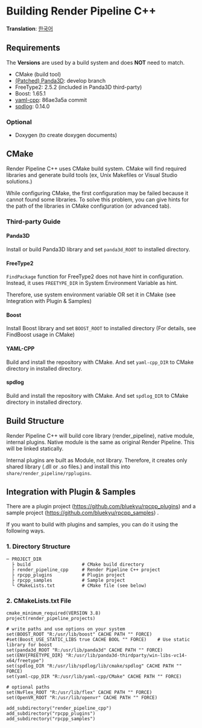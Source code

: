 # Building Render Pipeline C++
**Translation**: [한국어](ko_kr/build_rpcpp.md)

## Requirements
The **Versions** are used by a build system and does **NOT** need to match.

- CMake (build tool)
- [(Patched) Panda3D](https://github.com/bluekyu/panda3d): develop branch
- FreeType2: 2.5.2 (included in Panda3D third-party)
- Boost: 1.65.1
- [yaml-cpp](https://github.com/jbeder/yaml-cpp): 86ae3a5a commit
- [spdlog](https://github.com/gabime/spdlog): 0.14.0

### Optional
- Doxygen (to create doxygen documents)



## CMake
Render Pipeline C++ uses CMake build system.
CMake will find required libraries and generate build tools (ex, Unix Makefiles or Visual Studio solutions.)

While configuring CMake, the first configuration may be failed because it cannot found some libraries.
To solve this problem, you can give hints for the path of the libraries in CMake configuration (or advanced tab).

### Third-party Guide
#### Panda3D
Install or build Panda3D library and set `panda3d_ROOT` to installed directory.

#### FreeType2
`FindPackage` function for FreeType2 does not have hint in configuration.
Instead, it uses `FREETYPE_DIR` in System Environment Variable as hint.

Therefore, use system environment variable OR set it in CMake (see Integration with Plugin & Samples)

#### Boost
Install Boost library and set `BOOST_ROOT` to installed directory (For details, see FindBoost usage in CMake)

#### YAML-CPP
Build and install the repository with CMake.
And set `yaml-cpp_DIR` to CMake directory in installed directory.

#### spdlog
Build and install the repository with CMake.
And set `spdlog_DIR` to CMake directory in installed directory.



## Build Structure
Render Pipeline C++ will build core library (render_pipeline), native module, internal plugins.
Native module is the same as original Render Pipeline. This will be linked statically.

Internal plugins are built as Module, not library. Therefore, it creates only shared library (.dll or .so files.)
and install this into `share/render_pipeline/rpplugins`.



## Integration with Plugin & Samples
There are a plugin project (https://github.com/bluekyu/rpcpp_plugins) and
a sample project (https://github.com/bluekyu/rpcpp_samples) .

If you want to build with plugins and samples, you can do it using the following ways.

### 1. Directory Structure
```
─ PROJECT_DIR
  ├ build                   # CMake build directory
  ├ render_pipeline_cpp     # Render Pipeline C++ project
  ├ rpcpp_plugins           # Plugin project
  ├ rpcpp_samples           # Sample project
  └ CMakeLists.txt          # CMake file (see below)
```

### 2. CMakeLists.txt File
```
cmake_minimum_required(VERSION 3.8)
project(render_pipeline_projects)

# write paths and use options on your system
set(BOOST_ROOT "R:/usr/lib/boost" CACHE PATH "" FORCE)
#set(Boost_USE_STATIC_LIBS true CACHE BOOL "" FORCE)    # Use static library for boost
set(panda3d_ROOT "R:/usr/lib/panda3d" CACHE PATH "" FORCE)
set(ENV{FREETYPE_DIR} "R:/usr/lib/panda3d-thirdparty/win-libs-vc14-x64/freetype")
set(spdlog_DIR "R:/usr/lib/spdlog/lib/cmake/spdlog" CACHE PATH "" FORCE)
set(yaml-cpp_DIR "R:/usr/lib/yaml-cpp/CMake" CACHE PATH "" FORCE)

# optional paths
set(NvFlex_ROOT "R:/usr/lib/flex" CACHE PATH "" FORCE)
set(OpenVR_ROOT "R:/usr/lib/openvr" CACHE PATH "" FORCE)

add_subdirectory("render_pipeline_cpp")
add_subdirectory("rpcpp_plugins")
add_subdirectory("rpcpp_samples")
```
